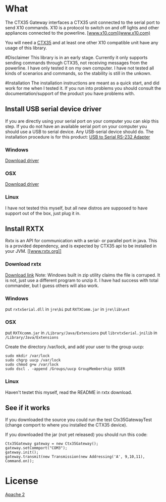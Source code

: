 # What
The CTX35 Gateway interfaces a CTX35 unit connected to the serial port to 
send X10 commands. X10 is a protocol to switch on and off lights and other
 appliances connected to the powerline. [www.x10.com](www.x10.com)

You will need a 
[CTX35](http://www.xanura.nl/Portals/1/pdf/Gebr.handl_CTX35.pdf) and at least
 one other X10 compatible unit have any usage of this library. 

#Disclaimer
This library is in an early stage. Currently it only supports sending commands
through CTX35, not receiving messages from the powerline. I have only tested it
on my own computer. I have not tested all kinds of scenarios and commands, so
the stability is still in the unkown. 


#Installation
The installation instructions are meant as a quick start, and did work for me 
when I tested it. If you run into problems you should consult the 
documentation/support of the product you have problems with. 

## Install USB serial device driver
If you are directly using your serial port on your computer you can skip this 
step. If you do not have an available serial port on your computer you should
use a USB to serial device. Any USB-serial device should do. The installation
procedure is for this product:
[USB to Serial RS-232 Adapter](http://www.iogear.com/product/GUC232A/)

### Windows 
[Download driver](http://www.iogear.com/support/dm/driver/GUC232A#display)

### OSX 
[Download driver](http://sourceforge.net/project/showfiles.php?group_id=157692)

### Linux
I have not tested this myself, but all new distros are supposed to have support
 out of the box, just plug it in. 

## Install RXTX
Rxtx is an API for communication with a serial- or parallel port in java. This
is a provided dependency, and is expected by CTX35 api to be installed in your
JVM. [[www.rxtx.org]]

### Download rxtx
[Download link](http://rxtx.qbang.org/pub/rxtx/rxtx-2.1-7-bins-r2.zip)
Note: Windows built in zip utility claims the file is corruped. It is not,
just use a different program to unzip it. I have had success with total 
commander, but I guess others will also work. 

### Windows
put `rxtxSerial.dll` in `jre\bi`
put `RXTXComm.jar` in `jre\lib\ext`

### OSX
put `RXTXcomm.jar` in  `/Library/Java/Extensions`
put `librxtxSerial.jnilib` in `/Library/Java/Extensions` 

Create the directory /var/lock, and add your user to the group uucp:

	sudo mkdir /var/lock
	sudo chgrp uucp /var/lock
	sudo chmod g+w /var/lock
	sudo dscl . -append /Groups/uucp GroupMembership $USER

### Linux
Haven't testet this myself, read the README in rxtx download.

## See if it works
If you downloaded the source you could run the test Ctx35GatewayTest (change comport to where you installed the CTX35 device). 

If you downloaded the jar (not yet released) you should run this code:

	Ctx35Gateway gateway = new Ctx35Gateway();
	gateway.setCommport("COM3");
	gateway.init();
	gateway.transmit(new Transmission(new Addressing('A', 9,10,11), Command.on));



# License

[Apache 2](http://www.apache.org/licenses/LICENSE-2.0.txt)


